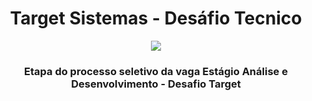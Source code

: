 <div align="center">
  <h1>Target Sistemas - Desáfio Tecnico</h1>
  <img src="https://media.licdn.com/dms/image/v2/C510BAQERNONGDuXSKQ/company-logo_200_200/company-logo_200_200/0/1631360666003?e=2147483647&v=beta&t=utqblyOLBTqvhCfsJrY8jjuoD7UrwgL5gsYOpgYr9wo">
</div>

<div align="center">
  <h3>Etapa do processo seletivo da vaga Estágio Análise e Desenvolvimento - Desafio Target</h3>
</div>
